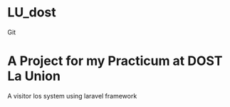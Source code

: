 # LU_dost
Git

# A Project for my Practicum at DOST La Union
  A visitor los system using laravel framework

